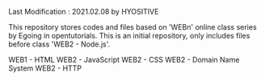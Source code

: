 Last Modification : 2021.02.08 by HYOSITIVE

This repository stores codes and files based on 'WEBn' online class series by Egoing in opentutorials.
This is an initial repository, only includes files before class 'WEB2 - Node.js'.

WEB1 - HTML
WEB2 - JavaScript
WEB2 - CSS
WEB2 - Domain Name System
WEB2 - HTTP
